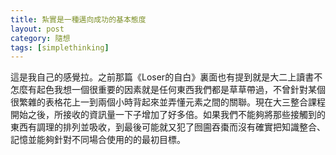 ```yaml
---
title: 紮實是一種邁向成功的基本態度
layout: post
category: 隨想
tags: [simplethinking]
---
```

這是我自己的感覺拉。之前那篇《Loser的自白》裏面也有提到就是大二上讀書不怎麼有起色我想一個很重要的因素就是任何東西我們都是草草帶過，不曾針對某個很繁雜的表格花上一到兩個小時背起來並弄懂元素之間的關聯。現在大三整合課程開始之後，所接收的資訊量一下子增加了好多倍。如果我們不能夠將那些接觸到的東西有調理的排列並吸收，到最後可能就又犯了囫圇吞棗而沒有確實把知識整合、記憶並能夠針對不同場合使用的的最初目標。
